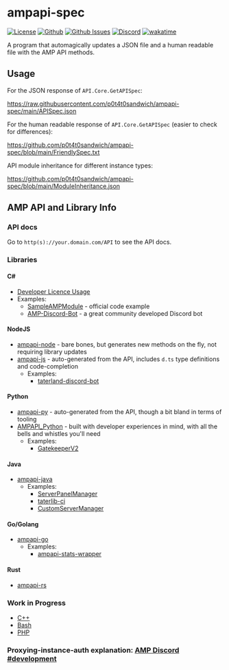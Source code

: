 # ampapi-spec

[![License](https://img.shields.io/github/license/p0t4t0sandwich/ampapi-spec?color=blue)](https://img.shields.io/github/downloads/p0t4t0sandwich/ampapi-spec/LICENSE)
[![Github](https://img.shields.io/github/stars/p0t4t0sandwich/ampapi-spec)](https://github.com/p0t4t0sandwich/ampapi-spec)
[![Github Issues](https://img.shields.io/github/issues/p0t4t0sandwich/ampapi-spec?label=Issues)](https://github.com/p0t4t0sandwich/ampapi-spec/issues)
[![Discord](https://img.shields.io/discord/1067482396246683708?color=7289da&logo=discord&logoColor=white)](https://discord.neuralnexus.dev)
[![wakatime](https://wakatime.com/badge/github/p0t4t0sandwich/ampapi-spec.svg)](https://wakatime.com/badge/github/p0t4t0sandwich/ampapi-spec)

A program that automagically updates a JSON file and a human readable file with the AMP API methods.

## Usage

For the JSON response of `API.Core.GetAPISpec`:

<https://raw.githubusercontent.com/p0t4t0sandwich/ampapi-spec/main/APISpec.json>

For the human readable response of `API.Core.GetAPISpec` (easier to check for differences):

<https://github.com/p0t4t0sandwich/ampapi-spec/blob/main/FriendlySpec.txt>

API module inheritance for different instance types:

<https://github.com/p0t4t0sandwich/ampapi-spec/blob/main/ModuleInheritance.json>

## AMP API and Library Info

### API docs

Go to `http(s)://your.domain.com/API` to see the API docs.

### Libraries

#### C#
- [Developer Licence Usage](https://github.com/cubecoders/amp/wiki/Getting-started-with-AMP-developer-licences)
- Examples:
  - [SampleAMPModule](https://github.com/CubeCoders/SampleAMPModule) - official code example
  - [AMP-Discord-Bot](https://github.com/winglessraven/AMP-Discord-Bot) - a great community developed Discord bot
#### NodeJS
- [ampapi-node](https://github.com/CubeCoders/ampapi-node) - bare bones, but generates new methods on the fly, not requiring library updates
- [ampapi-js](https://github.com/p0t4t0sandwich/ampapi-js) - auto-generated from the API, includes `d.ts` type definitions and code-completion
  - Examples:
    - [taterland-discord-bot](https://github.com/p0t4t0sandwich/taterland-discord-bot)
#### Python
- [ampapi-py](https://github.com/p0t4t0sandwich/ampapi-py) - auto-generated from the API, though a bit bland in terms of tooling
- [AMPAPI_Python](https://github.com/k8thekat/AMPAPI_Python) - built with developer experiences in mind, with all the bells and whistles you'll need
  - Examples:
    - [GatekeeperV2](https://github.com/k8thekat/GatekeeperV2)
#### Java
- [ampapi-java](https://github.com/p0t4t0sandwich/ampapi-java)
  - Examples:
    - [ServerPanelManager](https://github.com/p0t4t0sandwich/ServerPanelManager)
    - [taterlib-ci](https://github.com/p0t4t0sandwich/taterlib-ci)
    - [CustomServerManager](https://github.com/p0t4t0sandwich/CustomServerManager)
#### Go/Golang
- [ampapi-go](https://github.com/p0t4t0sandwich/ampapi-go)
  - Examples:
    - [ampapi-stats-wrapper](https://github.com/p0t4t0sandwich/ampapi-stats-wrapper)
#### Rust
- [ampapi-rs](https://github.com/p0t4t0sandwich/ampapi-rs)

### Work in Progress

- [C++](https://github.com/p0t4t0sandwich/ampapi-cpp)
- [Bash](https://github.com/p0t4t0sandwich/ampapi-bash)
- [PHP](https://github.com/p0t4t0sandwich/ampapi-php)

### Proxying-instance-auth explanation: [AMP Discord #development](https://discord.com/channels/266012086423912458/266015417842139136/1151622027388657744)

